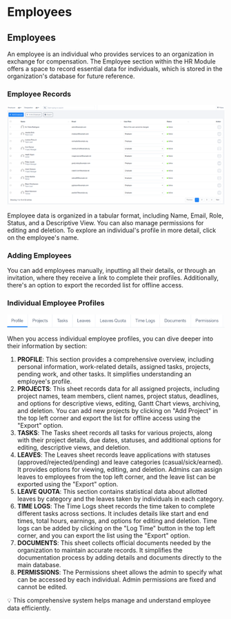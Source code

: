 # Employees

## Employees

An employee is an individual who provides services to an organization in exchange for compensation. The Employee section within the HR Module offers a space to record essential data for individuals, which is stored in the organization's database for future reference.

### Employee Records

![Untitled](Employees/Untitled.png)

Employee data is organized in a tabular format, including Name, Email, Role, Status, and a Descriptive View. You can also manage permissions for editing and deletion. To explore an individual's profile in more detail, click on the employee's name.

### Adding Employees

You can add employees manually, inputting all their details, or through an invitation, where they receive a link to complete their profiles. Additionally, there's an option to export the recorded list for offline access.

### Individual Employee Profiles

![Untitled](Employees/Untitled%201.png)

When you access individual employee profiles, you can dive deeper into their information by section:

1. **PROFILE**: This section provides a comprehensive overview, including personal information, work-related details, assigned tasks, projects, pending work, and other tasks. It simplifies understanding an employee's profile.
2. **PROJECTS**: This sheet records data for all assigned projects, including project names, team members, client names, project status, deadlines, and options for descriptive views, editing, Gantt Chart views, archiving, and deletion. You can add new projects by clicking on "Add Project" in the top left corner and export the list for offline access using the "Export" option.
3. **TASKS**: The Tasks sheet records all tasks for various projects, along with their project details, due dates, statuses, and additional options for editing, descriptive views, and deletion.
4. **LEAVES**: The Leaves sheet records leave applications with statuses (approved/rejected/pending) and leave categories (casual/sick/earned). It provides options for viewing, editing, and deletion. Admins can assign leaves to employees from the top left corner, and the leave list can be exported using the "Export" option.
5. **LEAVE QUOTA**: This section contains statistical data about allotted leaves by category and the leaves taken by individuals in each category.
6. **TIME LOGS**: The Time Logs sheet records the time taken to complete different tasks across sections. It includes details like start and end times, total hours, earnings, and options for editing and deletion. Time logs can be added by clicking on the "Log Time" button in the top left corner, and you can export the list using the "Export" option.
7. **DOCUMENTS**: This sheet collects official documents needed by the organization to maintain accurate records. It simplifies the documentation process by adding details and documents directly to the main database.
8. **PERMISSIONS**: The Permissions sheet allows the admin to specify what can be accessed by each individual. Admin permissions are fixed and cannot be edited.

<aside>
💡 This comprehensive system helps manage and understand employee data efficiently.

</aside>
